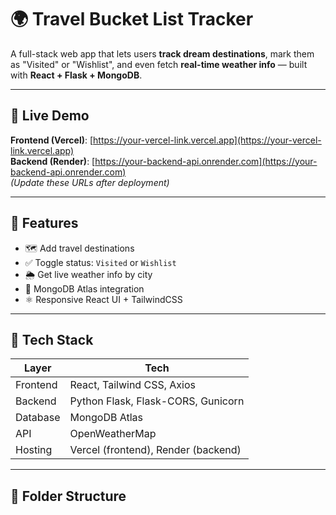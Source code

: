 # 🌍 Travel Bucket List Tracker

A full-stack web app that lets users **track dream destinations**, mark them as "Visited" or "Wishlist", and even fetch **real-time weather info** — built with **React + Flask + MongoDB**.

---

## 🚀 Live Demo

**Frontend (Vercel)**: [https://your-vercel-link.vercel.app](https://your-vercel-link.vercel.app)  
**Backend (Render)**: [https://your-backend-api.onrender.com](https://your-backend-api.onrender.com)  
_(Update these URLs after deployment)_

---

## 📸 Features

- 🗺️ Add travel destinations
- ✅ Toggle status: `Visited` or `Wishlist`
- 🌦️ Get live weather info by city
- 💾 MongoDB Atlas integration
- ⚛️ Responsive React UI + TailwindCSS

---

## 🧱 Tech Stack

| Layer     | Tech                                 |
|----------|--------------------------------------|
| Frontend | React, Tailwind CSS, Axios           |
| Backend  | Python Flask, Flask-CORS, Gunicorn   |
| Database | MongoDB Atlas                        |
| API      | OpenWeatherMap                       |
| Hosting  | Vercel (frontend), Render (backend)  |

---

## 📁 Folder Structure

